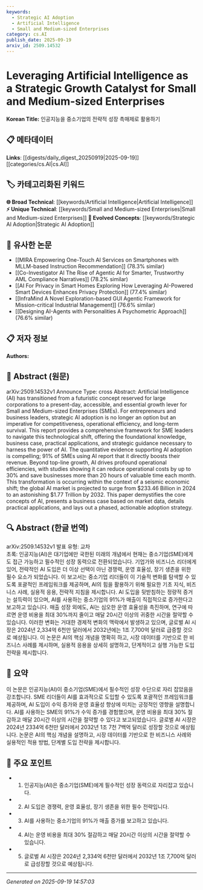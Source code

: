 ```yaml
---
keywords:
  - Strategic AI Adoption
  - Artificial Intelligence
  - Small and Medium-sized Enterprises
category: cs.AI
publish_date: 2025-09-19
arxiv_id: 2509.14532
---
```


<!-- KEYWORD_LINKING_METADATA:
{
  "processed_timestamp": "2025-09-22 21:37:52.077772",
  "vocabulary_version": "1.0",
  "selected_keywords": [
    "Strategic AI Adoption",
    "Artificial Intelligence",
    "Small and Medium-sized Enterprises"
  ],
  "rejected_keywords": [
    "Operational Efficiency"
  ],
  "similarity_scores": {
    "Strategic AI Adoption": 0.8,
    "Artificial Intelligence": 0.85,
    "Small and Medium-sized Enterprises": 0.78
  },
  "extraction_method": "AI_prompt_based",
  "budget_applied": true
}
-->


# Leveraging Artificial Intelligence as a Strategic Growth Catalyst for Small and Medium-sized Enterprises

**Korean Title:** 인공지능을 중소기업의 전략적 성장 촉매제로 활용하기

## 📋 메타데이터

**Links**: [[digests/daily_digest_20250919|2025-09-19]]   [[categories/cs.AI|cs.AI]]

## 🏷️ 카테고리화된 키워드
**🌐 Broad Technical**: [[keywords/Artificial Intelligence|Artificial Intelligence]]
**⚡ Unique Technical**: [[keywords/Small and Medium-sized Enterprises|Small and Medium-sized Enterprises]]
**🚀 Evolved Concepts**: [[keywords/Strategic AI Adoption|Strategic AI Adoption]]

## 🔗 유사한 논문
- [[MIRA Empowering One-Touch AI Services on Smartphones with MLLM-based Instruction Recommendation]] (78.3% similar)
- [[Co-Investigator AI The Rise of Agentic AI for Smarter, Trustworthy AML Compliance Narratives]] (78.2% similar)
- [[AI For Privacy in Smart Homes Exploring How Leveraging AI-Powered Smart Devices Enhances Privacy Protection]] (77.4% similar)
- [[InfraMind A Novel Exploration-based GUI Agentic Framework for Mission-critical Industrial Management]] (76.6% similar)
- [[Designing AI-Agents with Personalities A Psychometric Approach]] (76.6% similar)

## 📋 저자 정보

**Authors:** 

## 📄 Abstract (원문)

arXiv:2509.14532v1 Announce Type: cross 
Abstract: Artificial Intelligence (AI) has transitioned from a futuristic concept reserved for large corporations to a present-day, accessible, and essential growth lever for Small and Medium-sized Enterprises (SMEs). For entrepreneurs and business leaders, strategic AI adoption is no longer an option but an imperative for competitiveness, operational efficiency, and long-term survival. This report provides a comprehensive framework for SME leaders to navigate this technological shift, offering the foundational knowledge, business case, practical applications, and strategic guidance necessary to harness the power of AI. The quantitative evidence supporting AI adoption is compelling; 91% of SMEs using AI report that it directly boosts their revenue. Beyond top-line growth, AI drives profound operational efficiencies, with studies showing it can reduce operational costs by up to 30% and save businesses more than 20 hours of valuable time each month. This transformation is occurring within the context of a seismic economic shift; the global AI market is projected to surge from $233.46 Billion in 2024 to an astonishing $1.77 Trillion by 2032. This paper demystifies the core concepts of AI, presents a business case based on market data, details practical applications, and lays out a phased, actionable adoption strategy.

## 🔍 Abstract (한글 번역)

arXiv:2509.14532v1 발표 유형: 교차  
초록: 인공지능(AI)은 대기업에만 국한된 미래의 개념에서 현재는 중소기업(SME)에게도 접근 가능하고 필수적인 성장 동력으로 전환되었습니다. 기업가와 비즈니스 리더에게 있어, 전략적인 AI 도입은 더 이상 선택이 아닌 경쟁력, 운영 효율성, 장기 생존을 위한 필수 요소가 되었습니다. 이 보고서는 중소기업 리더들이 이 기술적 변화를 탐색할 수 있도록 포괄적인 프레임워크를 제공하며, AI의 힘을 활용하기 위해 필요한 기초 지식, 비즈니스 사례, 실용적 응용, 전략적 지침을 제시합니다. AI 도입을 뒷받침하는 정량적 증거는 설득력이 있으며, AI를 사용하는 중소기업의 91%가 매출이 직접적으로 증가한다고 보고하고 있습니다. 매출 성장 외에도, AI는 심오한 운영 효율성을 촉진하며, 연구에 따르면 운영 비용을 최대 30%까지 줄이고 매달 20시간 이상의 귀중한 시간을 절약할 수 있습니다. 이러한 변화는 거대한 경제적 변화의 맥락에서 발생하고 있으며, 글로벌 AI 시장은 2024년 2,334억 6천만 달러에서 2032년에는 1조 7,700억 달러로 급증할 것으로 예상됩니다. 이 논문은 AI의 핵심 개념을 명확히 하고, 시장 데이터를 기반으로 한 비즈니스 사례를 제시하며, 실용적 응용을 상세히 설명하고, 단계적이고 실행 가능한 도입 전략을 제시합니다.

## 📝 요약

이 논문은 인공지능(AI)이 중소기업(SME)에서 필수적인 성장 수단으로 자리 잡았음을 강조합니다. SME 리더들이 AI를 효과적으로 도입할 수 있도록 포괄적인 프레임워크를 제공하며, AI 도입이 수익 증가와 운영 효율성 향상에 미치는 긍정적인 영향을 설명합니다. AI를 사용하는 SME의 91%가 수익 증가를 경험했으며, 운영 비용을 최대 30% 절감하고 매달 20시간 이상의 시간을 절약할 수 있다고 보고되었습니다. 글로벌 AI 시장은 2024년 2334억 6천만 달러에서 2032년 1조 7천 7백억 달러로 성장할 것으로 예상됩니다. 논문은 AI의 핵심 개념을 설명하고, 시장 데이터를 기반으로 한 비즈니스 사례와 실용적인 적용 방법, 단계별 도입 전략을 제시합니다.

## 🎯 주요 포인트

- 1. 인공지능(AI)은 중소기업(SME)에게 필수적인 성장 동력으로 자리잡고 있습니다.

- 2. AI 도입은 경쟁력, 운영 효율성, 장기 생존을 위한 필수 전략입니다.

- 3. AI를 사용하는 중소기업의 91%가 매출 증가를 보고하고 있습니다.

- 4. AI는 운영 비용을 최대 30% 절감하고 매달 20시간 이상의 시간을 절약할 수 있습니다.

- 5. 글로벌 AI 시장은 2024년 2,334억 6천만 달러에서 2032년 1조 7,700억 달러로 급성장할 것으로 예상됩니다.

---

*Generated on 2025-09-19 14:57:03*